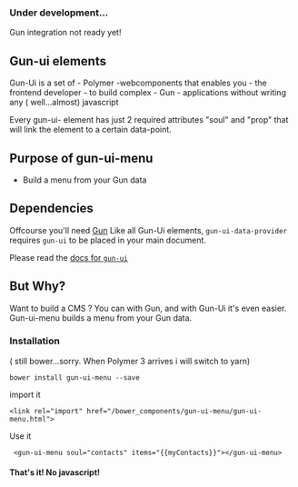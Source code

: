 ### Under development...
Gun integration not ready yet!
## Gun-ui elements
Gun-Ui is a set of - Polymer -webcomponents that enables you - the frontend developer - to build complex - Gun - applications without writing any ( well...almost) javascript

Every gun-ui- element has just 2 required attributes "soul" and "prop" that will link the element to a certain data-point.

## Purpose of gun-ui-menu
* Build a menu from your Gun data



## Dependencies
Offcourse you'll need [Gun](https://github.com/amark/gun)
Like all Gun-Ui elements, `gun-ui-data-provider` requires `gun-ui` to be placed in your main document.

Please read the [docs for `gun-ui`](https://github.com/Stefdv/gun-ui)



## But Why?
Want to build a CMS ? You can with Gun, and with Gun-Ui it's even easier. Gun-ui-menu builds a menu from your Gun data.

### Installation
( still bower...sorry. When Polymer 3 arrives i will switch to yarn)
```
bower install gun-ui-menu --save
```
import it
```
<link rel="import" href="/bower_components/gun-ui-menu/gun-ui-menu.html">
```
Use it
```
 <gun-ui-menu soul="contacts" items="{{myContacts}}"></gun-ui-menu>

```
#### That's it!  No javascript!
